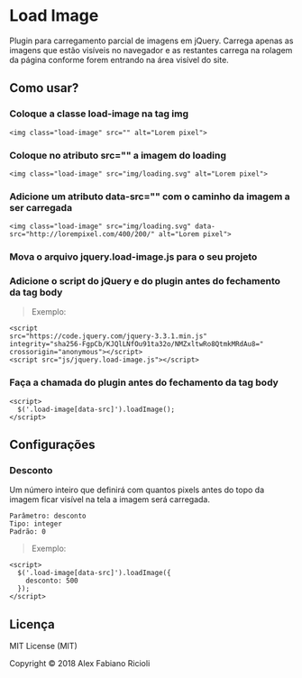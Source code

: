 # Load Image

Plugin para carregamento parcial de imagens em jQuery. Carrega apenas as imagens que estão visíveis no navegador e as restantes carrega na rolagem da página conforme forem entrando na área visível do site.

## Como usar?

### Coloque a classe load-image na tag img
```
<img class="load-image" src="" alt="Lorem pixel">

```
### Coloque no atributo src="" a imagem do loading
```
<img class="load-image" src="img/loading.svg" alt="Lorem pixel">

```
### Adicione um atributo data-src="" com o caminho da imagem a ser carregada
```
<img class="load-image" src="img/loading.svg" data-src="http://lorempixel.com/400/200/" alt="Lorem pixel">

```
### Mova o arquivo jquery.load-image.js para o seu projeto

### Adicione o script do jQuery e do plugin antes do fechamento da tag body
> Exemplo:
```
<script
src="https://code.jquery.com/jquery-3.3.1.min.js"
integrity="sha256-FgpCb/KJQlLNfOu91ta32o/NMZxltwRo8QtmkMRdAu8="
crossorigin="anonymous"></script>
<script src="js/jquery.load-image.js"></script>
```

### Faça a chamada do plugin antes do fechamento da tag body
```
<script>
  $('.load-image[data-src]').loadImage();
</script>
```

## Configurações
### Desconto
Um número inteiro que definirá com quantos pixels antes do topo da imagem ficar visível na tela a imagem será carregada.
```
Parâmetro: desconto
Tipo: integer
Padrão: 0
```
> Exemplo:
```
<script>
  $('.load-image[data-src]').loadImage({
    desconto: 500
  });
</script>
```

## Licença

MIT License (MIT)

Copyright © 2018 Alex Fabiano Ricioli
